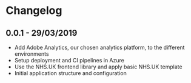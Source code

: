 # Changelog

## 0.0.1 - 29/03/2019

- Add Adobe Analytics, our chosen analytics platform, to the different environments
- Setup deployment and CI pipelines in Azure
- Use the NHS.UK frontend library and apply basic NHS.UK template
- Initial application structure and configuration
